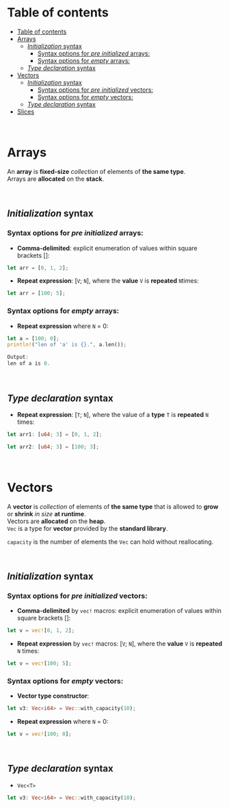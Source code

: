 # Table of contents
<!-- TOC -->
* [Table of contents](#table-of-contents)
* [Arrays](#arrays)
  * [*Initialization* syntax](#initialization-syntax)
    * [Syntax options for *pre initialized* arrays:](#syntax-options-for-pre-initialized-arrays)
    * [Syntax options for *empty* arrays:](#syntax-options-for-empty-arrays)
  * [*Type declaration* syntax](#type-declaration-syntax)
* [Vectors](#vectors)
  * [*Initialization* syntax](#initialization-syntax-1)
    * [Syntax options for *pre initialized* vectors:](#syntax-options-for-pre-initialized-vectors)
    * [Syntax options for *empty* vectors:](#syntax-options-for-empty-vectors)
  * [*Type declaration* syntax](#type-declaration-syntax-1)
* [Slices](#slices)
<!-- TOC -->

<br>

# Arrays
An **array** is **fixed-size** *collection* of elements of **the same type**.<br>
Arrays are **allocated** on the **stack**.

<br>

## *Initialization* syntax
### Syntax options for *pre initialized* arrays:
- **Comma-delimited**: explicit enumeration of values within square brackets \[\]:
```Rust
let arr = [0, 1, 2];
```

- **Repeat expression**: \[`V`; `N`\], where the **value** `V` is **repeated** `N`times:
```Rust
let arr = [100; 5];
```

### Syntax options for *empty* arrays:
- **Repeat expression** where `N` = 0:
```Rust
let a = [100; 0];
println!("len of 'a' is {}.", a.len());

Output:
len of a is 0.
```

<br>

## *Type declaration* syntax
- **Repeat expression**: \[`T`; `N`\], where the value of a **type** `T` is **repeated** `N` times:
```Rust
let arr1: [u64; 3] = [0, 1, 2];

let arr2: [u64; 3] = [100; 3];
```

<br>

# Vectors
A **vector** is *collection* of elements of **the same type** that is allowed to **grow** or **shrink** *in size* **at runtime**.<br>
Vectors are **allocated** on the **heap**.<br>
`Vec` is a type for **vector** provided by the **standard library**.<br>

`capacity` is the number of elements the `Vec` can hold without reallocating.

<br>

## *Initialization* syntax
### Syntax options for *pre initialized* vectors:
- **Comma-delimited** by `vec!` macros: explicit enumeration of values within square brackets \[\]:
```Rust
let v = vec![0, 1, 2];
```

- **Repeat expression** by `vec!` macros: \[`V`; `N`\], where the **value** `V` is **repeated** `N` times:
```Rust
let v = vec![100; 5];
```

### Syntax options for *empty* vectors:
- **Vector type constructor**:
```Rust
let v3: Vec<i64> = Vec::with_capacity(10);
```
- **Repeat expression** where `N` = 0:
```Rust
let v = vec![100; 0];
```

<br>

## *Type declaration* syntax
- `Vec<T>`
```Rust
let v3: Vec<i64> = Vec::with_capacity(10);
```
